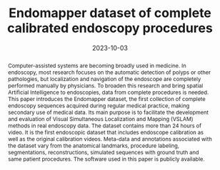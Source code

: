 ---
title: "Endomapper dataset of complete calibrated endoscopy procedures"
collection: publications
date: 2023-10-03
doi: 'https://doi.org/10.1038/s41597-023-02564-7'
venue: 'Scientific Data'
volume: 10
number: 1
pages: 671
sn: 2052-4463
publisher: Nature Publishing Group UK London
arxiv: '2204.14240'
paperurl: https://www.nature.com/articles/s41597-023-02564-7.pdf
codeurl: https://github.com/Endomapper
authors: 
  - "Azagra, Pablo"
  - "Sostres, Carlos"
  - "Ferrández, Ángel"
  - "Riazuelo, Luis"
  - "Tomasini, Clara"
  - "Barbed, O. León"
  - "Morlana, Javier"
  - "Recasens, David"
  - vmbatlle
  - "Gómez-Rodríguez, Juan J."
  - "Elvira, Richard"
  - "López, Julia"
  - "Oriol, Cristina"
  - jcivera
  - tardos
  - "Murillo, Ana C."
  - "Lanas, Angel"
  - josemari
header:
  teaser: azagra23_endomapper.webp
abstract:
  "Computer-assisted systems are becoming broadly used in medicine. In endoscopy, most research focuses on the automatic detection of polyps or other pathologies, but localization and navigation of the endoscope are completely performed manually by physicians. To broaden this research and bring spatial Artificial Intelligence to endoscopies, data from complete procedures is needed. This paper introduces the Endomapper dataset, the first collection of complete endoscopy sequences acquired during regular medical practice, making secondary use of medical data. Its main purpose is to facilitate the development and evaluation of Visual Simultaneous Localization and Mapping (VSLAM) methods in real endoscopy data. The dataset contains more than 24 hours of video. It is the first endoscopic dataset that includes endoscope calibration as well as the original calibration videos. Meta-data and annotations associated with the dataset vary from the anatomical landmarks, procedure labeling, segmentations, reconstructions, simulated sequences with ground truth and same patient procedures. The software used in this paper is publicly available."
keywords: 
  - Dataset
  - Endoscopy
bibtex: article
related:
  - /publications/photometric
---